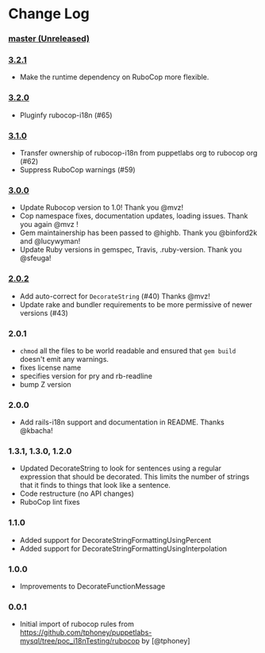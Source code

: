 # Change Log

### [master (Unreleased)](https://github.com/rubocop/rubocop-i18n/compare/v3.2.1...master)

### [3.2.1](https://github.com/rubocop/rubocop-i18n/compare/v3.2.0...v3.2.1)

* Make the runtime dependency on RuboCop more flexible.

### [3.2.0](https://github.com/rubocop/rubocop-i18n/compare/v3.1.0...v3.2.0)

* Pluginfy rubocop-i18n (#65)

### [3.1.0](https://github.com/rubocop/rubocop-i18n/compare/v3.0.0...v3.1.0)

* Transfer ownership of rubocop-i18n from puppetlabs org to rubocop org (#62)
* Suppress RuboCop warnings (#59)

### [3.0.0](https://github.com/rubocop/rubocop-i18n/compare/v2.0.2...v3.0.0)

* Update Rubocop version to 1.0! Thank you @mvz!
* Cop namespace fixes, documentation updates, loading issues. Thank you again @mvz !
* Gem maintainership has been passed to @highb. Thank you @binford2k and @lucywyman!
* Update Ruby versions in gemspec, Travis, .ruby-version. Thank you @sfeuga!

### [2.0.2](https://github.com/rubocop/rubocop-i18n/compare/v2.0.1...v2.0.2)

* Add auto-correct for `DecorateString` (#40) Thanks @mvz!
* Update rake and bundler requirements to be more permissive of newer versions (#43)

### 2.0.1

* `chmod` all the files to be world readable and ensured that `gem
build` doesn't emit any warnings.
* fixes license name
* specifies version for pry and rb-readline
* bump Z version

### 2.0.0

* Add rails-i18n support and documentation in README. Thanks @kbacha!

### 1.3.1, 1.3.0, 1.2.0

 * Updated DecorateString to look for sentences using a regular expression that should be decorated. This limits the number of strings that it finds to things that look like a sentence.
 * Code restructure (no API changes)
 * RuboCop lint fixes

### 1.1.0

 * Added support for DecorateStringFormattingUsingPercent
 * Added support for DecorateStringFormattingUsingInterpolation

### 1.0.0

 * Improvements to DecorateFunctionMessage

### 0.0.1

 * Initial import of rubocop rules from https://github.com/tphoney/puppetlabs-mysql/tree/poc_i18nTesting/rubocop by [@tphoney]

